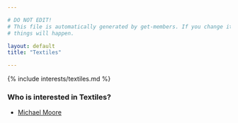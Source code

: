 ```yaml
---

# DO NOT EDIT!
# This file is automatically generated by get-members. If you change it, bad
# things will happen.

layout: default
title: "Textiles"

---
```


{% include interests/textiles.md %}

### Who is interested in Textiles?


* [Michael Moore](../members/michael-moore.html)
